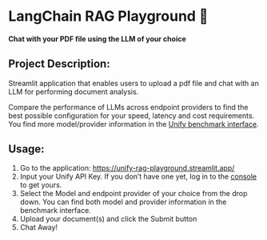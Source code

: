 # LangChain RAG Playground 🛝

#### Chat with your PDF file using the LLM of your choice

## Project Description:
Streamlit application that enables users to upload a pdf file and chat with an LLM for performing document analysis.

Compare the performance of LLMs across endpoint providers to find the best possible configuration for your speed, latency and cost requirements.
You find more model/provider information in the [Unify benchmark interface](https://unify.ai/hub).

## Usage:

1. Go to the application: https://unify-rag-playground.streamlit.app/
2. Input your Unify API Key. If you don’t have one yet, log in to the [console](https://console.unify.ai/) to get yours.
3. Select the Model and endpoint provider of your choice from the drop down. You can find both model and provider information in the benchmark interface.
4. Upload your document(s) and click the Submit button
5. Chat Away!
